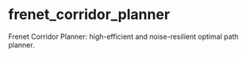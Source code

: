 # frenet_corridor_planner
Frenet Corridor Planner: high-efficient and noise-resilient optimal path planner.
